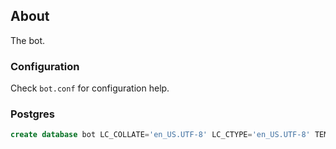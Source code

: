 ## About

The bot.

### Configuration

Check `bot.conf` for configuration help.

### Postgres

```sql
create database bot LC_COLLATE='en_US.UTF-8' LC_CTYPE='en_US.UTF-8' TEMPLATE template0;
```
